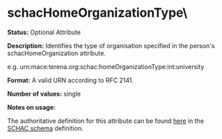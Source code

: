 ---
---

# schacHomeOrganizationType\

**Status:** Optional Attribute

**Description:** Identifies the type of organisation specified in the person's schacHomeOrganization attribute.

e.g. urn:mace:terena.org:schac:homeOrganizationType:int:university

**Format:** A valid URN according to RFC 2141.

**Number of values:** single

**Notes on usage:**

The authoritative definition for this attribute can be found [here](https://wiki.refeds.org/display/STAN/Standards-and-Specs+Home) in the [SCHAC schema](https://wiki.refeds.org/display/STAN/Standards-and-Specs+Home) definition.